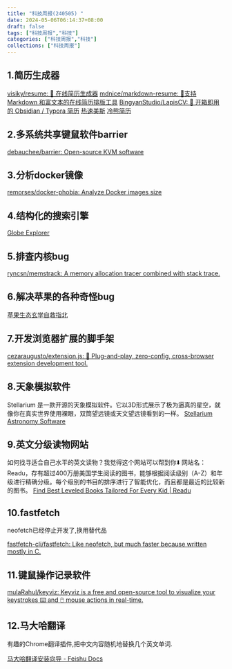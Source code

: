 ```yaml
---
title: "科技周报(240505) "
date: 2024-05-06T06:14:37+08:00
draft: false 
tags: ["科技周报","科技"]
categories: ["科技周报","科技"]
collections: ["科技周报"]
---
```



## 1.简历生成器

[visiky/resume: 🚀 在线简历生成器](https://github.com/visiky/resume)
[mdnice/markdown-resume: :necktie:支持 Markdown 和富文本的在线简历排版工具](https://github.com/mdnice/markdown-resume)
[BingyanStudio/LapisCV: 📃 开箱即用的 Obsidian / Typora 简历](https://github.com/BingyanStudio/LapisCV)
[热速美斯](https://www.resumeis.com/home)
[冷熊简历](https://cv.ftqq.com/##)


## 2.多系统共享键鼠软件barrier

[debauchee/barrier: Open-source KVM software](https://github.com/debauchee/barrier)


## 3.分析docker镜像

[remorses/docker-phobia: Analyze Docker images size](https://github.com/remorses/docker-phobia)


## 4.结构化的搜索引擎

[Globe Explorer](https://explorer.globe.engineer/)


## 5.排查内核bug

[ryncsn/memstrack: A memory allocation tracer combined with stack trace.](https://github.com/ryncsn/memstrack)



## 6.解决苹果的各种奇怪bug
[苹果生态玄学自救指北](https://xream.notion.site/6fed380cf1d147c6a047bce452a8f2af)


## 7.开发浏览器扩展的脚手架
[cezaraugusto/extension.js: 🧩 Plug-and-play, zero-config, cross-browser extension development tool.](https://github.com/cezaraugusto/extension.js)


## 8.天象模拟软件

Stellarium 是一款开源的天象模拟软件。它以3D形式展示了极为逼真的星空，就像你在真实世界使用裸眼，双筒望远镜或天文望远镜看到的一样。
[Stellarium Astronomy Software](https://stellarium.org/zh_CN/)


## 9.英文分级读物网站

如何找寻适合自己水平的英文读物？我觉得这个网站可以帮到你⬇️
网站名：Readu，存有超过400万册美国学生阅读的图书，能够根据阅读级别（A-Z）和年级进行精确分级。每个级别的书目的排序进行了智能优化，而且都是最近的比较新的图书。
[Find Best Leveled Books Tailored For Every Kid | Readu](https://readu.io/)


## 10.fastfetch

neofetch已经停止开发了,换用替代品

[fastfetch-cli/fastfetch: Like neofetch, but much faster because written mostly in C.](https://github.com/fastfetch-cli/fastfetch) 


## 11.键鼠操作记录软件


[mulaRahul/keyviz: Keyviz is a free and open-source tool to visualize your keystrokes ⌨️ and 🖱️ mouse actions in real-time.](https://github.com/mulaRahul/keyviz?tab=readme-ov-file)


## 12.马大哈翻译

有趣的Chrome翻译插件,把中文内容随机地替换几个英文单词.

[马大哈翻译安装向导 - Feishu Docs](https://yiu45q2746h.feishu.cn/docx/E2K1dnJTXosqWIxxKh3ccrS4nzb)

